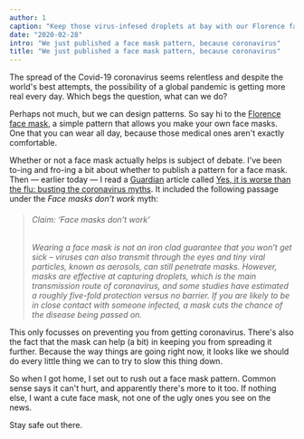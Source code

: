 ```yaml
---
author: 1
caption: "Keep those virus-infesed droplets at bay with our Florence face mask"
date: "2020-02-28"
intro: "We just published a face mask pattern, because coronavirus"
title: "We just published a face mask pattern, because coronavirus"
---
```




The spread of the Covid-19 coronavirus seems relentless and despite the world's best attempts, 
the possibility of a global pandemic is getting more real every day. Which begs the question, what can we do?

Perhaps not much, but we can design patterns. So say hi to the [Florence face mask](/designs/florence/), 
a simple pattern that allows you make your own face masks. One that you can wear all day, 
because those medical ones aren't exactly comfortable.

Whether or not a face mask actually helps is subject of debate. 
I've been to-ing and fro-ing a bit about whether to publish a pattern for a face mask. 
Then — earlier today — I read a [Guardian](https://www.theguardian.com/) article 
called [Yes, it is worse than the flu: busting the coronavirus myths](https://www.theguardian.com/world/2020/feb/28/coronavirus-truth-myths-flu-covid-19-face-masks). 
It included the following passage under the *Face masks don’t work* myth:

> ###### Claim: ‘Face masks don’t work’
>
> *Wearing a face mask is not an iron clad guarantee that you won’t get sick – viruses can also transmit through the eyes and tiny viral particles, known as aerosols, can still penetrate masks. However, masks are effective at capturing droplets, which is the main transmission route of coronavirus, and some studies have estimated a roughly five-fold protection versus no barrier. If you are likely to be in close contact with someone infected, a mask cuts the chance of the disease being passed on.*

This only focusses on preventing you from getting coronavirus. 
There's also the fact that the mask can help (a bit) in keeping you from spreading it further.
Because the way things are going right now, it looks like we should do every little thing we can to try to slow this thing down.

So when I got home, I set out to rush out a face mask pattern. Common sense says it can't hurt, and apparently there's more to it too. 
If nothing else, I want a cute face mask, not one of the ugly ones you see on the news.

Stay safe out there.


